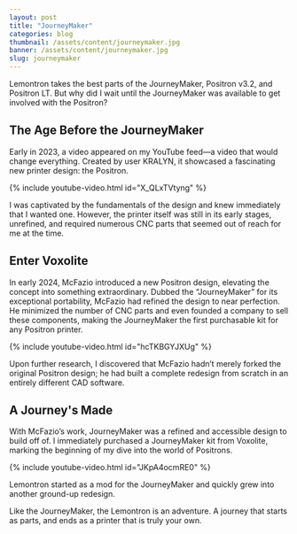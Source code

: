 ```yaml
---
layout: post
title: "JourneyMaker"
categories: blog
thumbnail: /assets/content/journeymaker.jpg
banner: /assets/content/journeymaker.jpg
slug: journeymaker
---
```


Lemontron takes the best parts of the JourneyMaker, Positron v3.2, and Positron LT. But why did I wait until the
JourneyMaker was available to get involved with the Positron?

## The Age Before the JourneyMaker

Early in 2023, a video appeared on my YouTube feed—a video that would change everything. Created by user KRALYN, it
showcased a fascinating new printer design: the Positron.

{% include youtube-video.html id="X_QLxTVtyng" %}

I was captivated by the fundamentals of the design and knew immediately that I wanted one. However, the printer itself
was still in its early stages, unrefined, and required numerous CNC parts that seemed out of reach for me at the time.

## Enter Voxolite

In early 2024, McFazio introduced a new Positron design, elevating the concept into something extraordinary. Dubbed the
“JourneyMaker” for its exceptional portability, McFazio had refined the design to near perfection. He minimized the
number of CNC parts and even founded a company to sell these components, making the JourneyMaker the first purchasable
kit for any Positron printer.

{% include youtube-video.html id="hcTKBGYJXUg" %}

Upon further research, I discovered that McFazio hadn’t merely forked the original Positron design; he had built a
complete redesign from scratch in an entirely different CAD software.

## A Journey's Made

With McFazio’s work, JourneyMaker was a refined and accessible design to build off of. I immediately purchased a
JourneyMaker kit from Voxolite, marking the beginning of my dive into the world of Positrons.

{% include youtube-video.html id="JKpA4ocmRE0" %}

Lemontron started as a mod for the JourneyMaker and quickly grew into another ground-up redesign.

Like the JourneyMaker, the Lemontron is an adventure. A journey that starts as parts, and ends as a printer that is
truly your own.